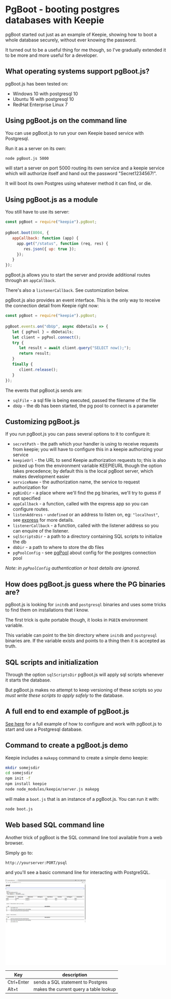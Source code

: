 # PgBoot - booting postgres databases with Keepie

pgBoot started out just as an example of Keepie, showing how to boot a
whole database securely, without ever knowing the password.

It turned out to be a useful thing for me though, so I've gradually
extended it to be more and more useful for a developer.

## What operating systems support pgBoot.js?

pgBoot.js has been tested on:

* Windows 10 with postgresql 10
* Ubuntu 16 with postgresql 10
* RedHat Enterprise Linux 7


## Using pgBoot.js on the command line

You can use pgBoot.js to run your own Keepie based service with
Postgresql.

Run it as a server on its own:

```sh
node pgBoot.js 5000
```

will start a server on port 5000 routing its own service and a keepie
service which will authorize itself and hand out the password
"Secret1234567!".

It will boot its own Postgres using whatever method it can find, or
die.

## Using pgBoot.js as a module

You still have to use its server:

```javascript
const pgBoot = require("keepie").pgBoot;

pgBoot.boot(8004, {
   appCallback: function (app) {
     app.get("/status", function (req, res) {
        res.json({ up: true });
     });
   }
});
```

pgBoot.js allows you to start the server and provide additional routes
through an `appCallback`.

There's also a `listenerCallback`. See customization below.

pgBoot.js also provides an event interface. This is the only way to
receive the connection detail from Keepie right now:

```javascript
const pgBoot = require("keepie").pgBoot;

pgBoot.events.on("dbUp", async dbDetails => {
   let { pgPool } = dbDetails;
   let client = pgPool.connect();
   try {
      let result = await client.query("SELECT now();");
      return result;
   }
   finally {
      client.release();
   }
});
```

The events that pgBoot.js sends are:

* `sqlFile` - a sql file is being executed, passed the filename of the file
* `dbUp` - the db has been started, the pg pool to connect is a parameter


## Customizing pgBoot.js

If you run pgBoot.js you can pass several options to it to configure
it:

* `secretPath` - the path which your handler is using to receive
  requests from keepie; you will have to configure this in a keepie
  authorizing your service
* `keepieUrl` - the URL to send Keepie authorization requests to; this
  is also picked up from the environment variable KEEPIEURL though the
  option takes precedence; by default this is the local pgBoot server,
  which makes development easier
* `serviceName` - the authorization name, the service to request authorization for
* `pgBinDir` - a place where we'll find the pg binaries, we'll try to guess if not specified
* `appCallback` - a function, called with the express app so you can configure routes.
* `listenAddress` - `undefined` or an address to listen on, eg: `"localhost"`, see [express](https://expressjs.com/en/4x/api.html#app.listen) for more details.
* `listenerCallback` - a function, called with the listener address so you can enquire of the listener.
* `sqlScriptsDir` - a path to a directory containing SQL scripts to initialize the db
* `dbDir` - a path to where to store the db files
* `pgPoolConfig` - see [pgPool](https://node-postgres.com/api/pool) about config for the postgres connection pool

*Note: in `pgPoolConfig` authentication or host details are ignored.*

## How does pgBoot.js guess where the PG binaries are?

pgBoot.js is looking for `initdb` and `postgresql` binaries and uses
some tricks to find them on installations that I know.

The first trick is quite portable though, it looks in `PGBIN`
environment variable.

This variable can point to the bin directory where `initdb` and
`postgresql` binaries are. If the variable exists and points to a
thing then it is accepted as truth.


## SQL scripts and initialization

Through the option `sqlScriptsDir` pgBoot.js will apply sql scripts
whenever it starts the database.  

But pgBoot.js makes no attempt to keep versioning of these scripts so
*you must write these scripts to apply safely* to the database.

## A full end to end example of pgBoot.js

[See here](https://github.com/nicferrier/keepie/blob/master/pgbootdemo.js)
for a full example of how to configure and work with pgBoot.js to
start and use a Postgresql database.

## Command to create a pgBoot.js demo

Keepie includes a `makepg` command to create a simple demo keepie:

```sh
mkdir somejsdir
cd somejsdir
npm init -f
npm install keepie
node node_modules/keepie/server.js makepg
```

will make a `boot.js` that is an instance of a pgBoot.js. You can run
it with:

```sh
node boot.js
```

## Web based SQL command line

Another trick of pgBoot is the SQL command line tool available from a
web browser.

Simply go to:

```
http://yourserver:PORT/psql
```

and you'll see a basic command line for interacting with PostgreSQL.

![Web interface to PostgreSQL](pgboot-ui.jpg)

| Key        | description                             |
|------------|-----------------------------------------|
| Ctrl+Enter | sends a SQL statement to Postgres       |
| Alt+t      | makes the current query a table lookup  |

